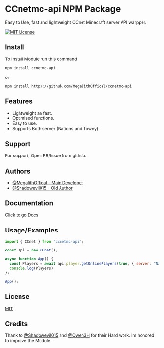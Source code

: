 # CCnetmc-api NPM Package

Easy to Use, fast and lightweight CCnet Minecraft server API warpper.

[![MIT License](https://img.shields.io/badge/License-MIT-green.svg)](https://choosealicense.com/licenses/mit/)

## Install

To Install Module run this command

```bash
npm install ccnetmc-api
```
or
```bash
npm install https://github.com/MegalithOffical/ccnetmc-api
```


## Features

- Lightweight an fast.
- Optimised functions.
- Easy to use.
- Supports Both server (Nations and Towny)


## Support

For support, Open PR/Issue from github.


## Authors

- [@MegalithOffical - Main Developer](https://www.github.com/MegalithOffical)
- [@Shadowevil015 - Old Author](https://github.com/Shadowevil015)



## Documentation

[Click to go Docs](https://linktodocumentation)


## Usage/Examples

```javascript
import { CCnet } from 'ccnetmc-api';

const api = new CCnet();

async function App() {
  const Players = await api.player.getOnlinePlayers(true, { server: "Nations" });
  console.log(Players)
};

App();
```


## License

[MIT](https://choosealicense.com/licenses/mit/)

## Credits 
Thank to [@Shadowevil015](https://github.com/Shadowevil015) and [@Owen3H](https://github.com/Owen3H)  for their Hard work.
Im honored to improve the Module.

